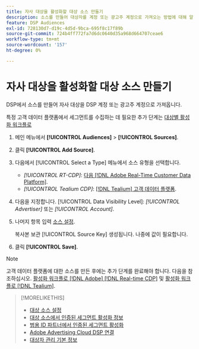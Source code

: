 ```yaml
---
title: 자사 대상을 활성화할 대상 소스 만들기
description: 소스를 만들어 대상자를 계정 또는 광고주 계정으로 가져오는 방법에 대해 알아봅니다.
feature: DSP Audiences
exl-id: 728130d7-d19c-4d5d-9bca-695f8c17f89b
source-git-commit: 724b4ff772fa7d6dc0640d35a968d664707ceae6
workflow-type: tm+mt
source-wordcount: '157'
ht-degree: 0%

---
```


# 자사 대상을 활성화할 대상 소스 만들기

<!-- Will this remain for admin users/Adobe Account Team users only? -->

DSP에서 소스를 만들어 자사 대상을 DSP 계정 또는 광고주 계정으로 가져옵니다.

특정 고객 데이터 플랫폼에서 세그먼트를 수집하는 데 필요한 추가 단계는 [대상별 활성화 워크플로](source-about.md)

1. 메인 메뉴에서 **[!UICONTROL Audiences]** > **[!UICONTROL Sources]**.

1. 클릭 **[!UICONTROL Add Source]**.

1. 다음에서 [!UICONTROL Select a Type] 메뉴에서 소스 유형을 선택합니다.

   * *[!UICONTROL RT-CDP]*: [다음 [!DNL Adobe Real-Time Customer Data Platform]](source-about.md).

   <!-- * *[!UICONTROL ActionIQ]*: The [[!DNL ActionIQ] customer data platform](source-about.md). -->

   * *[!UICONTROL Tealium CDP]*: [[!DNL Tealium] 고객 데이터 플랫폼](source-about.md).

1. 다음을 지정합니다. [!UICONTROL Data Visibility Level]: *[!UICONTROL Advertiser]* 또는 *[!UICONTROL Account]*.

1. 나머지 항목 입력 [소스 설정](source-settings.md).

   복사본 보관 [!UICONTROL Source Key] 생성됩니다. 나중에 값이 필요합니다.

1. 클릭 **[!UICONTROL Save]**.

>[!NOTE]
>
>고객 데이터 플랫폼에 대한 소스를 만든 후에는 추가 단계를 완료해야 합니다. 다음을 참조하십시오. [활성화 워크플로 [!DNL Adobe] [!DNL Real-time CDP]](source-adobe-rtcdp.md)<!-- the [activation workflow for [!DNL ActionIQ]](source-actioniq.md), --> 및 [활성화 워크플로 [!DNL Tealium]](source-tealium.md).

>[!MORELIKETHIS]
>
>* [대상 소스 설정](source-settings.md)
>* [대상 소스에서 인증된 세그먼트 활성화 정보](source-about.md)
>* [범용 ID 파트너에서 인증된 세그먼트 활성화](source-universal-id.md)<!-- title?-->
>* [Adobe Advertising Cloud DSP 연결](https://experienceleague.adobe.com/docs/experience-platform/destinations/catalog/advertising/adobe-advertising-cloud-connection.html)
>* [대상자 관리 기본 정보](/help/dsp/audiences/audience-about.md)
